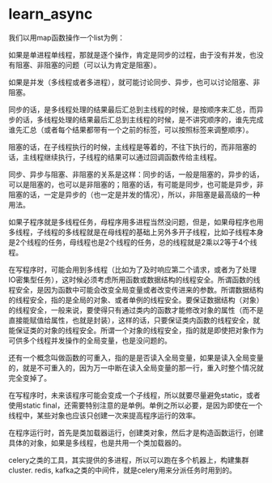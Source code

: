 # learn_async

我们以用map函数操作一个list为例：

如果是单进程单线程，那就是逐个操作，肯定是同步的过程，由于没有并发，也没有阻塞、非阻塞的问题（可以认为肯定是阻塞）。

如果是并发（多线程或者多进程），就可能讨论同步、异步，也可以讨论阻塞、非阻塞。

同步的话，是多线程处理的结果最后汇总到主线程的时候，是按顺序来汇总，而异步的话，多线程处理的结果最后汇总到主线程的时候，是不讲究顺序的，谁先完成谁先汇总（或者每个结果都带有一个之前的标签，可以按照标签来调整顺序）。

阻塞的话，在子线程执行的时候，主线程是等着的，不往下执行的，而非阻塞的话，主线程继续执行，子线程的结果可以通过回调函数传给主线程。

同步、异步与阻塞、非阻塞的关系是这样：同步的话，一般是阻塞的，异步的话，可以是阻塞的，也可以是非阻塞的；阻塞的话，有可能是同步，也可能是异步，非阻塞的话，一定是异步的（也一定是并发的情况），所以，非阻塞是最高级的一种用法。

如果子程序就是多线程任务，母程序用多进程当然没问题，但是，如果母程序也用多线程，子线程的多线程就是在母线程的基础上另外多开子线程，比如子线程本身是2个线程的任务，母线程也是2个线程的任务，总的线程就是2乘以2等于4个线程。

在写程序时，可能会用到多线程（比如为了及时响应第二个请求，或者为了处理IO密集型任务），这时候必须考虑所用函数或数据结构的线程安全。所谓函数的线程安全，是因为函数中可能会改变全局变量或者改变传进来的参数。所谓数据结构的线程安全，指的是全局的对象、或者单例的线程安全。要保证数据结构（对象）的线程安全，一般来说，要使得只有通过类内的函数才能修改对象的属性（而不是直接能赋值给属性，也就是封装），这样的话，只要保证类内函数的线程安全，就能保证类的对象的线程安全。所谓一个对象的线程安全，指的就是即使把对象作为可供多个线程并发操作的全局变量，也是没问题的。

还有一个概念叫做函数的可重入，指的是是否读入全局变量，如果是读入全局变量的，就是不可重入的，因为万一中断在读入全局变量的那一行，重入时整个情况就完全变掉了。

在写程序时，未来该程序可能会变成一个子线程，所以就要尽量避免static，或者使用static final，还需要特别注意的是单例。单例之所以必要，是因为即使在一个线程中，某些对象也应该只创建一次来提高程序运行的效率。

在程序运行时，首先是类加载器运行，创建类对象，然后才是构造函数运行，创建具体的对象，如果是多线程，也是共用一个类加载器的。

celery之类的工具，其实提供的多进程，所以可以跑在多个机器上，构建集群cluster. redis, kafka之类的中间件，就是celery用来分派任务时用到的。

